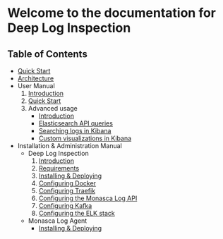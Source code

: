 Welcome to the documentation for Deep Log Inspection
====================================================

## Table of Contents

* [Quick Start](quickstart.md)
* [Architecture](architecture.md)
* User Manual
    1. [Introduction](user/introduction.md)
    2. [Quick Start](user/quickstart.md)
    3. Advanced usage
        * [Introduction](user/advanced.md)
        * [Elasticsearch API queries](user/elasticsearch.md)
        * [Searching logs in Kibana](user/kibana-logs.md)
        * [Custom visualizations in Kibana](user/kibana-visual.md)
* Installation & Administration Manual
    * Deep Log Inspection
        1. [Introduction](install/introduction.md)
        2. [Requirements](install/requirements.md)
        3. [Installing & Deploying](install/install.md)
        4. [Configuring Docker](install/docker.md)
        5. [Configuring Traefik](install/traefik.md)
        6. [Configuring the Monasca Log API](install/monasca-log-api.md)
        7. [Configuring Kafka](install/kafka.md)
        8. [Configuring the ELK stack](install/elk.md)
    * Monasca Log Agent
        * [Installing & Deploying](install/monasca-log-agent.md)
